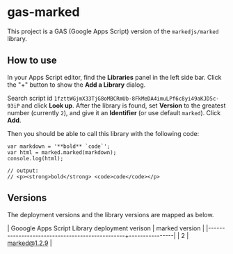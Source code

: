 gas-marked
===============


This project is a GAS (Google Apps Script) version of the `markedjs/marked` library.

## How to use

In your Apps Script editor, find the **Libraries** panel in the left side bar.
Click the "+" button to show the **Add a Library** dialog.

Search script id `1fzttWGjmX33TjG8oMBCRmUb-8FkMeDA4imuLPf6c8yi49aKJD5c-93iP` and click **Look up**.
After the library is found, set **Version** to the greatest number (currently `2`),
and give it an **Identifier** (or use default `marked`). Click **Add**.

Then you should be able to call this library with the following code:

```
var markdown = '**bold** `code`';
var html = marked.marked(markdown);
console.log(html);

// output:
// <p><strong>bold</strong> <code>code</code></p>
```

## Versions

The deployment versions and the library versions are mapped as below.

| Gooogle Apps Script Library deployment verison | marked version |
|------------------------------------------------+----------------|
|                                              2 |   marked@1.2.9 |

